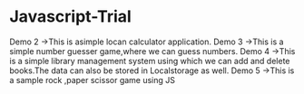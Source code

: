 # Javascript-Trial
Demo 2	->This is asimple locan calculator application.	
Demo 3	->This is a simple number guesser game,where we can guess numbers.
Demo 4	->This is a simple library management system using which we can add and delete books.The data can also be stored in Localstorage as well.
Demo 5	->This is a sample rock ,paper scissor game using JS
